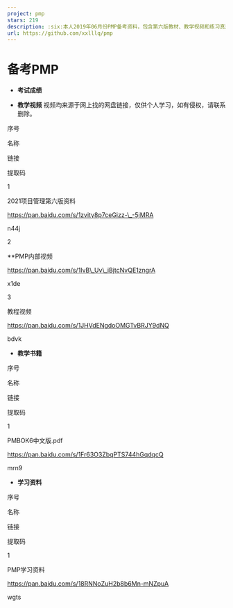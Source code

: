 ```yaml
---
project: pmp
stars: 219
description: :six:本人2019年06月份PMP备考资料，包含第六版教材、教学视频和练习真题。如资料链接失效，可通过Issues提问或者个人主页邮箱联系。视频资料持续更新中……
url: https://github.com/xxlllq/pmp
---
```


备考PMP
=====

-   **考试成绩**

  
  

-   **教学视频** 视频均来源于网上找的网盘链接，仅供个人学习，如有侵权，请联系删除。

序号

名称

链接

提取码

1

2021项目管理第六版资料

https://pan.baidu.com/s/1zvity8p7ceGizz-\_-5jMRA

n44j

2

\*\*PMP内部视频

https://pan.baidu.com/s/1IvB\_Uv\_iBjtcNvQE1zngrA

x1de

3

教程视频

https://pan.baidu.com/s/1JHVdENgdoOMGTvBRJY9dNQ

bdvk

  

-   **教学书籍**

序号

名称

链接

提取码

1

PMBOK6中文版.pdf

https://pan.baidu.com/s/1Fr63O3ZbqPTS744hGqdqcQ

mrn9

-   **学习资料**

序号

名称

链接

提取码

1

PMP学习资料

https://pan.baidu.com/s/18RNNoZuH2b8b6Mn-mNZpuA

wgts
